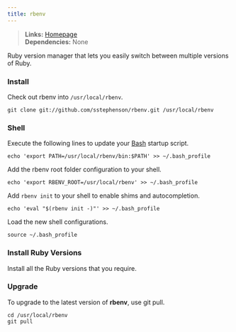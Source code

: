```yaml
---
title: rbenv
---
```


> **Links:** [Homepage](https://github.com/sstephenson/rbenv)  
> **Dependencies:** None  

Ruby version manager that lets you easily switch between multiple versions of Ruby.


### Install

Check out rbenv into `/usr/local/rbenv`.

	git clone git://github.com/sstephenson/rbenv.git /usr/local/rbenv


### Shell

Execute the following lines to update your [Bash](http://en.wikipedia.org/wiki/Bash_%28Unix_shell%29) startup script.

	echo 'export PATH=/usr/local/rbenv/bin:$PATH' >> ~/.bash_profile

Add the rbenv root folder configuration to your shell.

	echo 'export RBENV_ROOT=/usr/local/rbenv' >> ~/.bash_profile

Add `rbenv init` to your shell to enable shims and autocompletion.

	echo 'eval "$(rbenv init -)"' >> ~/.bash_profile

Load the new shell configurations.

	source ~/.bash_profile


### Install Ruby Versions

Install all the Ruby versions that you require.


### Upgrade

To upgrade to the latest version of **rbenv**, use git pull.

	cd /usr/local/rbenv
	git pull
